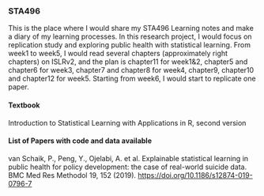 ### STA496

This is the place where I would share my STA496 Learning notes and make a diary of my learning processes. In this research project, I would focus on replication study and exploring public health with statistical learning.  From week1 to week5, I would read several chapters (approximately right chapters) on ISLRv2, and the plan is chapter11 for week1&2, chapter5 and chapter6 for week3, chapter7 and chapter8 for week4, chapter9, chapter10 and chapter12 for week5. Starting from week6, I would start to replicate one paper. 

#### Textbook 
Introduction to Statistical Learning with Applications in R, second version

#### List of Papers with code and data available
van Schaik, P., Peng, Y., Ojelabi, A. et al. Explainable statistical learning in public health for policy development: the case of real-world suicide data. BMC Med Res Methodol 19, 152 (2019). https://doi.org/10.1186/s12874-019-0796-7

